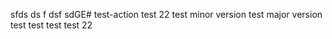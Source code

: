 sfds
ds
f
dsf
sdGE# test-action
test 22
test minor version
test major version
test test test
test 22
